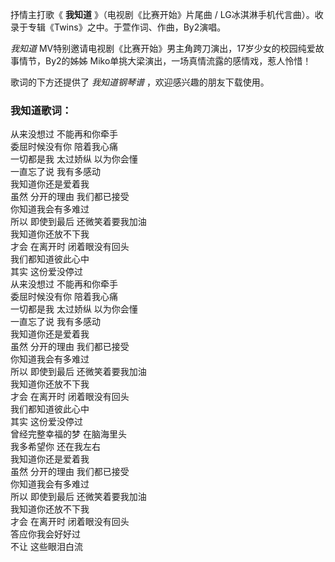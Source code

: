 

抒情主打歌《 **我知道** 》（电视剧《比赛开始》片尾曲 / LG冰淇淋手机代言曲）。收录于专辑《Twins》之中。于萱作词、作曲，By2演唱。

_我知道_ MV特别邀请电视剧《比赛开始》男主角跨刀演出，17岁少女的校园纯爱故事情节，By2的姊姊 Miko单挑大梁演出，一场真情流露的感情戏，惹人怜惜！

歌词的下方还提供了 _我知道钢琴谱_ ，欢迎感兴趣的朋友下载使用。

### 我知道歌词：

从来没想过 不能再和你牵手  
委屈时候没有你 陪着我心痛  
一切都是我 太过娇纵 以为你会懂  
一直忘了说 我有多感动  
我知道你还是爱着我  
虽然 分开的理由 我们都已接受  
你知道我会有多难过  
所以 即使到最后 还微笑着要我加油  
我知道你还放不下我  
才会 在离开时 闭着眼没有回头  
我们都知道彼此心中  
其实 这份爱没停过  
从来没想过 不能再和你牵手  
委屈时候没有你 陪着我心痛  
一切都是我 太过娇纵 以为你会懂  
一直忘了说 我有多感动  
我知道你还是爱着我  
虽然 分开的理由 我们都已接受  
你知道我会有多难过  
所以 即使到最后 还微笑着要我加油  
我知道你还放不下我  
才会 在离开时 闭着眼没有回头  
我们都知道彼此心中  
其实 这份爱没停过  
曾经完整幸福的梦 在脑海里头  
我多希望你 还在我左右  
我知道你还是爱着我  
虽然 分开的理由 我们都已接受  
你知道我会有多难过  
所以 即使到最后 还微笑着要我加油  
我知道你还放不下我  
才会 在离开时 闭着眼没有回头  
答应你我会好好过  
不让 这些眼泪白流

